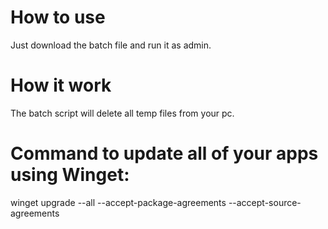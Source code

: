 # How to use

Just download the batch file and run it as admin.

# How it work

The batch script will delete all temp files from your pc.

# Command to update all of your apps using Winget:

winget upgrade --all --accept-package-agreements --accept-source-agreements
